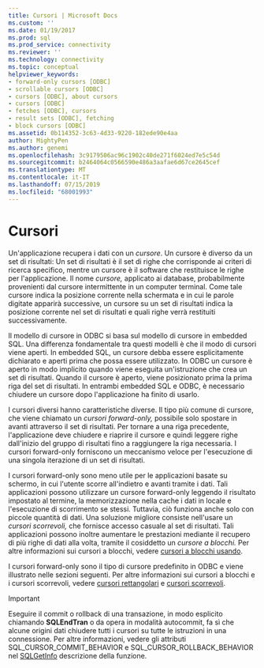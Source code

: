 ```yaml
---
title: Cursori | Microsoft Docs
ms.custom: ''
ms.date: 01/19/2017
ms.prod: sql
ms.prod_service: connectivity
ms.reviewer: ''
ms.technology: connectivity
ms.topic: conceptual
helpviewer_keywords:
- forward-only cursors [ODBC]
- scrollable cursors [ODBC]
- cursors [ODBC], about cursors
- cursors [ODBC]
- fetches [ODBC], cursors
- result sets [ODBC], fetching
- block cursors [ODBC]
ms.assetid: 0b114352-3c63-4d33-9220-182ede90e4aa
author: MightyPen
ms.author: genemi
ms.openlocfilehash: 3c9179506ac96c1902c40de271f6024ed7e5c54d
ms.sourcegitcommit: b2464064c0566590e486a3aafae6d67ce2645cef
ms.translationtype: MT
ms.contentlocale: it-IT
ms.lasthandoff: 07/15/2019
ms.locfileid: "68001993"
---
```

# <a name="cursors"></a>Cursori
Un'applicazione recupera i dati con un *cursore*. Un cursore è diverso da un set di risultati: Un set di risultati è il set di righe che corrisponde ai criteri di ricerca specifico, mentre un cursore è il software che restituisce le righe per l'applicazione. Il nome *cursore,* applicato ai database, probabilmente provenienti dal cursore intermittente in un computer terminal. Come tale cursore indica la posizione corrente nella schermata e in cui le parole digitate apparirà successive, un cursore su un set di risultati indica la posizione corrente nel set di risultati e quali righe verrà restituiti successivamente.  
  
 Il modello di cursore in ODBC si basa sul modello di cursore in embedded SQL. Una differenza fondamentale tra questi modelli è che il modo di cursori viene aperti. In embedded SQL, un cursore debba essere esplicitamente dichiarato e aperti prima che possa essere utilizzato. In ODBC un cursore è aperto in modo implicito quando viene eseguita un'istruzione che crea un set di risultati. Quando il cursore è aperto, viene posizionato prima la prima riga del set di risultati. In entrambi embedded SQL e ODBC, è necessario chiudere un cursore dopo l'applicazione ha finito di usarlo.  
  
 I cursori diversi hanno caratteristiche diverse. Il tipo più comune di cursore, che viene chiamato un *cursori forward-only,* possibile solo spostare in avanti attraverso il set di risultati. Per tornare a una riga precedente, l'applicazione deve chiudere e riaprire il cursore e quindi leggere righe dall'inizio del gruppo di risultati fino a raggiungere la riga necessaria. I cursori forward-only forniscono un meccanismo veloce per l'esecuzione di una singola iterazione di un set di risultati.  
  
 I cursori forward-only sono meno utile per le applicazioni basate su schermo, in cui l'utente scorre all'indietro e avanti tramite i dati. Tali applicazioni possono utilizzare un cursore forward-only leggendo il risultato impostato al termine, la memorizzazione nella cache i dati in locale e l'esecuzione di scorrimento se stessi. Tuttavia, ciò funziona anche solo con piccole quantità di dati. Una soluzione migliore consiste nell'usare un *cursori scorrevoli,* che fornisce accesso casuale al set di risultati. Tali applicazioni possono inoltre aumentare le prestazioni mediante il recupero di più righe di dati alla volta, tramite il cosiddetto un *cursore a blocchi.* Per altre informazioni sui cursori a blocchi, vedere [cursori a blocchi usando](../../../odbc/reference/develop-app/using-block-cursors.md).  
  
 I cursori forward-only sono il tipo di cursore predefinito in ODBC e viene illustrato nelle sezioni seguenti. Per altre informazioni sui cursori a blocchi e i cursori scorrevoli, vedere [cursori rettangolari](../../../odbc/reference/develop-app/block-cursors.md) e [cursori scorrevoli](../../../odbc/reference/develop-app/scrollable-cursors.md).  
  
> [!IMPORTANT]  
>  Eseguire il commit o rollback di una transazione, in modo esplicito chiamando **SQLEndTran** o da opera in modalità autocommit, fa sì che alcune origini dati chiudere tutti i cursori su tutte le istruzioni in una connessione. Per altre informazioni, vedere gli attributi SQL_CURSOR_COMMIT_BEHAVIOR e SQL_CURSOR_ROLLBACK_BEHAVIOR nel [SQLGetInfo](../../../odbc/reference/syntax/sqlgetinfo-function.md) descrizione della funzione.
